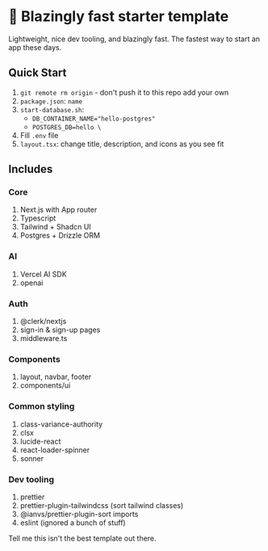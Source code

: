 # 🚀 Blazingly fast starter template

Lightweight, nice dev tooling, and blazingly fast. The fastest way to start an app these days.

## Quick Start

1. `git remote rm origin` - don't push it to this repo add your own
2. `package.json`: `name`
3. `start-database.sh`:
   - `DB_CONTAINER_NAME="hello-postgres"`
   - `POSTGRES_DB=hello \`
4. Fill `.env` file
5. `layout.tsx`: change title, description, and icons as you see fit

## Includes

### Core

1. Next.js with App router
2. Typescript
3. Tailwind + Shadcn UI
4. Postgres + Drizzle ORM

### AI

1. Vercel AI SDK
2. openai

### Auth

1. @clerk/nextjs
2. sign-in & sign-up pages
3. middleware.ts

### Components

1. layout, navbar, footer
2. components/ui

### Common styling

1. class-variance-authority
2. clsx
3. lucide-react
4. react-loader-spinner
5. sonner

### Dev tooling

1. prettier
2. prettier-plugin-tailwindcss (sort tailwind classes)
3. @ianvs/prettier-plugin-sort imports
4. eslint (ignored a bunch of stuff)

Tell me this isn't the best template out there.

